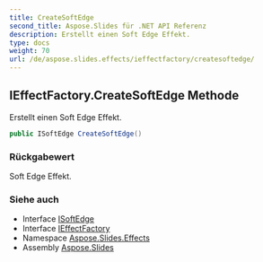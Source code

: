 ```yaml
---
title: CreateSoftEdge
second_title: Aspose.Slides für .NET API Referenz
description: Erstellt einen Soft Edge Effekt.
type: docs
weight: 70
url: /de/aspose.slides.effects/ieffectfactory/createsoftedge/
---
```


## IEffectFactory.CreateSoftEdge Methode

Erstellt einen Soft Edge Effekt.

```csharp
public ISoftEdge CreateSoftEdge()
```

### Rückgabewert

Soft Edge Effekt.

### Siehe auch

* Interface [ISoftEdge](../../isoftedge)
* Interface [IEffectFactory](../../ieffectfactory)
* Namespace [Aspose.Slides.Effects](../../ieffectfactory)
* Assembly [Aspose.Slides](../../../)

<!-- DO NOT EDIT: generiert von xmldocmd für Aspose.Slides.dll -->